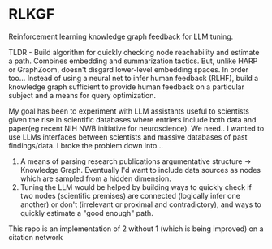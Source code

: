 # RLKGF
Reinforcement learning knowledge graph feedback for LLM tuning.

TLDR - Build algorithm for quickly checking node reachability and estimate a path. Combines embedding and summarization tactics. But, unlike HARP or GraphZoom, doesn't disgard lower-level embedding spaces.
In order too...
Instead of using a neural net to infer human feedback (RLHF), build a knowledge graph sufficient to provide human feedback on a particular subject and a means for query optimization.


My goal has been to experiment with LLM assistants useful to scientists given the rise in scientific databases where entriers include both data and paper(eg recent NIH NWB initiative for neuroscience). We need..
I wanted to use LLMs interfaces between scientists and massive databases of past findings/data. I broke the problem down into...
1. A means of parsing research publications argumentative structure -> Knowledge Graph. Eventually I'd want to include data sources as nodes which are sampled from a hidden dimension.
2. Tuning the LLM would be helped by building ways to quickly check if two nodes (scientific premises) are connected (logically infer one another) or don't (irrelevant or proximal and contradictory), and ways to quickly estimate a "good enough" path.

This repo is an implementation of 2 without 1 (which is being improved) on a citation network
